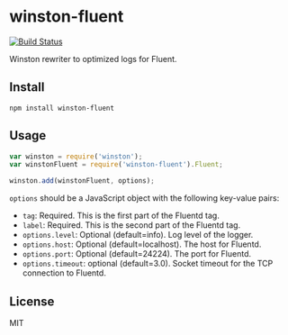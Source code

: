 # winston-fluent
[![Build Status](https://travis-ci.org/lemonde/winston-fluent.svg?branch=master)](https://travis-ci.org/lemonde/winston-fluent)

Winston rewriter to optimized logs for Fluent.

## Install

```
npm install winston-fluent
```

## Usage

```js
var winston = require('winston');
var winstonFluent = require('winston-fluent').Fluent;

winston.add(winstonFluent, options);
```

`options` should be a JavaScript object with the following key-value pairs:

+ `tag`: Required. This is the first part of the Fluentd tag.
+ `label`: Required. This is the second part of the Fluentd tag.
+ `options.level`: Optional (default=info). Log level of the logger.
+ `options.host`: Optional (default=localhost). The host for Fluentd.
+ `options.port`: Optional (default=24224). The port for Fluentd.
+ `options.timeout`: optional (default=3.0). Socket timeout for the TCP connection to Fluentd.

## License

MIT
